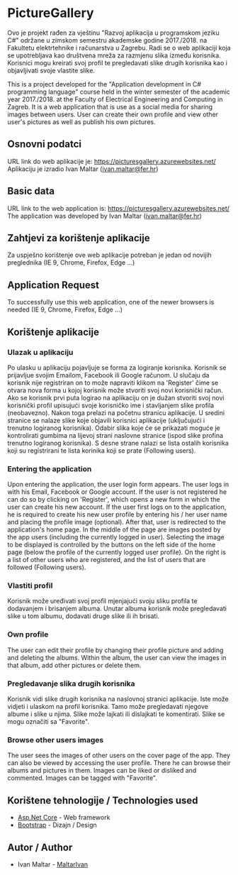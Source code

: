 # PictureGallery

Ovo je projekt rađen za vještinu "Razvoj aplikacija u programskom jeziku C#" održane u zimskom semestru akademske godine 2017./2018. na Fakultetu elektrtehnike i računarstva u Zagrebu.
Radi se o web aplikaciji koja se upotrebljava kao društvena mreža za razmjenu slika između korisnika. Korisnici mogu kreirati svoj profil te pregledavati slike drugih korisnika kao i objavljivati
svoje vlastite slike.

This is a project developed for the "Application development in C# programming language" course held in the winter semester of the academic year 2017./2018. at the Faculty of Electrical Engineering and Computing in Zagreb.
It is a web application that is use as a social media for sharing images between users. User can create their own profile and view other user's pictures as well as publish his own pictures.


## Osnovni podatci

URL link do web aplikacije je: https://picturesgallery.azurewebsites.net/
Aplikaciju je izradio Ivan Maltar (ivan.maltar@fer.hr)

## Basic data

URL link to the web application is: https://picturesgallery.azurewebsites.net/
The application was developed by Ivan Maltar (ivan.maltar@fer.hr)

## Zahtjevi za korištenje aplikacije

Za uspješno korištenje ove web aplikacije potreban je jedan od novijih preglednika (IE 9, Chrome, Firefox, Edge ...)

## Application Request

To successfully use this web application, one of the newer browsers is needed (IE 9, Chrome, Firefox, Edge ...)

## Korištenje aplikacije

### Ulazak u aplikaciju

Po ulasku u aplikaciju pojavljuje se forma za logiranje korisnika. Korisnik se prijavljue svojim Emailom, Facebook ili Google računom. U slučaju da korisnik nije registriran on to može napraviti klikom na 'Register' čime se otvara nova forma u kojoj korisnik može stvoriti svoj novi korisnički račun.
Ako se korisnik prvi puta logirao na aplikaciju on je dužan stvoriti svoj novi korisnički profil upisujući svoje korisničko ime i stavljanjem slike profila (neobavezno).
Nakon toga prelazi na početnu stranicu aplikacije. U sredini stranice se nalaze slike koje objavili korisnici aplikacije (uključujući i trenutno logiranog korisnika). Odabir slika koje će se prikazati moguće je kontrolirati gumbima na lijevoj strani naslovne stranice (ispod slike profina trenutno logiranog korisnika). S desne strane nalazi se lista ostalih korisnika koji su
registrirani te lista korinika koji se prate (Following users).

### Entering the application

Upon entering the application, the user login form appears. The user logs in with his Email, Facebook or Google account. If the user is not registered he can do so by clicking on 'Register', which opens a new form in which the user can create his new account.
If the user first logs on to the application, he is required to create his new user profile by entering his / her user name and placing the profile image (optional).
After that, user is redirected to the application's home page. In the middle of the page are images posted by the app users (including the currently logged in user). Selecting the image to be displayed is controlled by the buttons on the left side of the home page (below the profile of the currently logged user profile). On the right is a list of other users who are
registered, and the list of users that are followed (Following users).

### Vlastiti profil

Korisnik može uređivati svoj profil mjenjajući svoju sliku profila te dodavanjem i brisanjem albuma. Unutar albuma korisnik može pregledavati slike u tom albumu, dodavati druge slike ili ih brisati.

### Own profile

The user can edit their profile by changing their profile picture and adding and deleting the albums. Within the album, the user can view the images in that album, add other pictures or delete them.

### Pregledavanje slika drugih korisnika

Korisnik vidi slike drugih korisnika na naslovnoj stranici aplikacije. Iste može vidjeti i ulaskom na profil korisnika. Tamo može pregledavati njegove albume i slike u njima. Slike može lajkati ili dislajkati te komentirati. Slike se mogu označiti sa "Favorite".

### Browse other users images

The user sees the images of other users on the cover page of the app. They can also be viewed by accessing the user profile. There he can browse their albums and pictures in them. Images can be liked or disliked and commented. Images can be tagged with "Favorite".

## Korištene tehnologije / Technologies used

- [Asp.Net Core](https://docs.microsoft.com/en-us/aspnet/core/) - Web framework
- [Bootstrap](https://getbootstrap.com/) - Dizajn / Design

## Autor / Author

- Ivan Maltar - [MaltarIvan](https://github.com/MaltarIvan)
